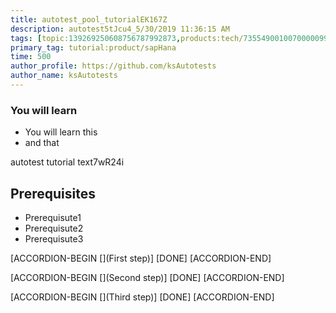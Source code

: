 ```yaml
---
title: autotest_pool_tutorialEK167Z
description: autotest5tJcu4_5/30/2019 11:36:15 AM
tags: [topic:139269250608756787992873,products:tech/73554900100700000996,tutorial:experience/advanced]
primary_tag: tutorial:product/sapHana
time: 500
author_profile: https://github.com/ksAutotests
author_name: ksAutotests
---
```

### You will learn
- You will learn this
- and that

autotest tutorial text7wR24i

## Prerequisites
- Prerequisute1
- Prerequisute2
- Prerequisute3

[ACCORDION-BEGIN [](First step)]
[DONE]
[ACCORDION-END]

[ACCORDION-BEGIN [](Second step)]
[DONE]
[ACCORDION-END]

[ACCORDION-BEGIN [](Third step)]
[DONE]
[ACCORDION-END]

